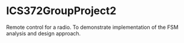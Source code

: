 # ICS372GroupProject2

Remote control for a radio. To demonstrate implementation of the FSM analysis and design approach.
